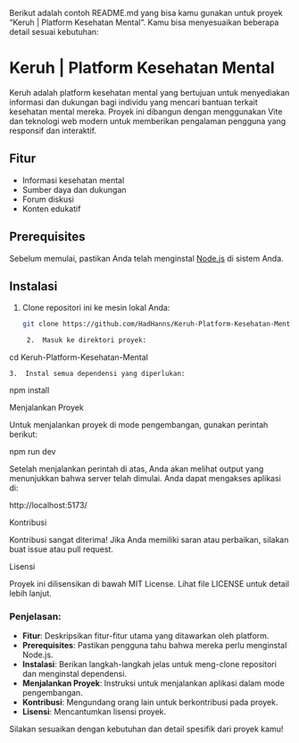Berikut adalah contoh README.md yang bisa kamu gunakan untuk proyek “Keruh | Platform Kesehatan Mental”. Kamu bisa menyesuaikan beberapa detail sesuai kebutuhan:

# Keruh | Platform Kesehatan Mental

Keruh adalah platform kesehatan mental yang bertujuan untuk menyediakan informasi dan dukungan bagi individu yang mencari bantuan terkait kesehatan mental mereka. Proyek ini dibangun dengan menggunakan Vite dan teknologi web modern untuk memberikan pengalaman pengguna yang responsif dan interaktif.

## Fitur

- Informasi kesehatan mental
- Sumber daya dan dukungan
- Forum diskusi
- Konten edukatif

## Prerequisites

Sebelum memulai, pastikan Anda telah menginstal [Node.js](https://nodejs.org/) di sistem Anda.

## Instalasi

1. Clone repositori ini ke mesin lokal Anda:
   ```bash
   git clone https://github.com/HadHanns/Keruh-Platform-Kesehatan-Mental.git

	2.	Masuk ke direktori proyek:

cd Keruh-Platform-Kesehatan-Mental


	3.	Instal semua dependensi yang diperlukan:

npm install



Menjalankan Proyek

Untuk menjalankan proyek di mode pengembangan, gunakan perintah berikut:

npm run dev

Setelah menjalankan perintah di atas, Anda akan melihat output yang menunjukkan bahwa server telah dimulai. Anda dapat mengakses aplikasi di:

http://localhost:5173/

Kontribusi

Kontribusi sangat diterima! Jika Anda memiliki saran atau perbaikan, silakan buat issue atau pull request.

Lisensi

Proyek ini dilisensikan di bawah MIT License. Lihat file LICENSE untuk detail lebih lanjut.

### Penjelasan:

- **Fitur**: Deskripsikan fitur-fitur utama yang ditawarkan oleh platform.
- **Prerequisites**: Pastikan pengguna tahu bahwa mereka perlu menginstal Node.js.
- **Instalasi**: Berikan langkah-langkah jelas untuk meng-clone repositori dan menginstal dependensi.
- **Menjalankan Proyek**: Instruksi untuk menjalankan aplikasi dalam mode pengembangan.
- **Kontribusi**: Mengundang orang lain untuk berkontribusi pada proyek.
- **Lisensi**: Mencantumkan lisensi proyek.

Silakan sesuaikan dengan kebutuhan dan detail spesifik dari proyek kamu!